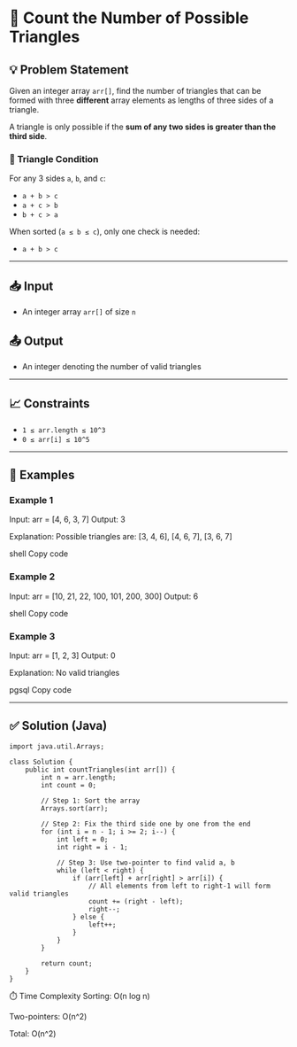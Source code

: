 # 🧮 Count the Number of Possible Triangles

## 💡 Problem Statement

Given an integer array `arr[]`, find the number of triangles that can be formed with three **different** array elements as lengths of three sides of a triangle.

A triangle is only possible if the **sum of any two sides is greater than the third side**.

### 🧠 Triangle Condition

For any 3 sides `a`, `b`, and `c`:
- `a + b > c`
- `a + c > b`
- `b + c > a`

When sorted (`a ≤ b ≤ c`), only one check is needed:
- `a + b > c`

---

## 📥 Input

- An integer array `arr[]` of size `n`

## 📤 Output

- An integer denoting the number of valid triangles

---

## 📈 Constraints

- `1 ≤ arr.length ≤ 10^3`
- `0 ≤ arr[i] ≤ 10^5`

---

## 🧪 Examples

### Example 1
Input: arr = [4, 6, 3, 7]
Output: 3

Explanation: Possible triangles are:
[3, 4, 6], [4, 6, 7], [3, 6, 7]

shell
Copy code

### Example 2
Input: arr = [10, 21, 22, 100, 101, 200, 300]
Output: 6

shell
Copy code

### Example 3
Input: arr = [1, 2, 3]
Output: 0

Explanation: No valid triangles

pgsql
Copy code

---

## ✅ Solution (Java)

```
import java.util.Arrays;

class Solution {
    public int countTriangles(int arr[]) {
        int n = arr.length;
        int count = 0;
        
        // Step 1: Sort the array
        Arrays.sort(arr);
        
        // Step 2: Fix the third side one by one from the end
        for (int i = n - 1; i >= 2; i--) {
            int left = 0;
            int right = i - 1;
            
            // Step 3: Use two-pointer to find valid a, b
            while (left < right) {
                if (arr[left] + arr[right] > arr[i]) {
                    // All elements from left to right-1 will form valid triangles
                    count += (right - left);
                    right--;
                } else {
                    left++;
                }
            }
        }
        
        return count;
    }
}
```

⏱️ Time Complexity
Sorting: O(n log n)

Two-pointers: O(n^2)

Total: O(n^2)

